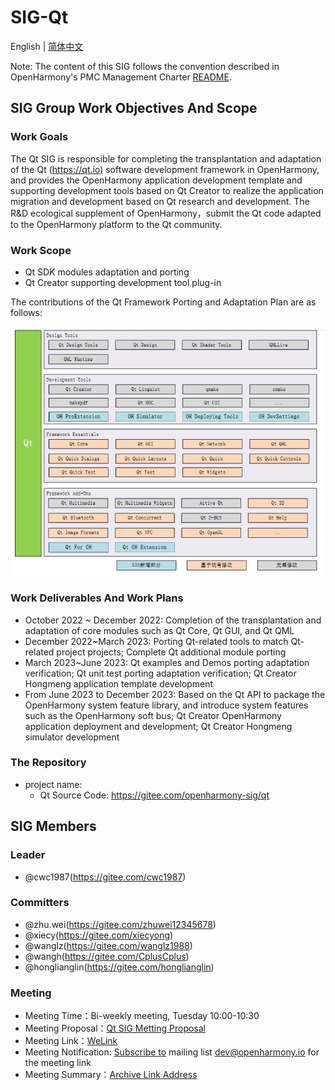 # SIG-Qt
English | [简体中文](./sig_qt_cn.md)

Note: The content of this SIG follows the convention described in OpenHarmony's PMC Management Charter [README](/zh/pmc.md).

## SIG Group Work Objectives And Scope

### Work Goals

The Qt SIG is responsible for completing the transplantation and adaptation of the Qt (https://qt.io) software development framework in OpenHarmony, and provides the OpenHarmony application development template and supporting development tools based on Qt Creator to realize the application migration and development based on Qt research and development. The R&D ecological supplement of OpenHarmony，submit the Qt code adapted to the OpenHarmony platform to the Qt community.

### Work Scope

- Qt SDK modules adaptation and porting
- Qt Creator supporting development tool plug-in

The contributions of the Qt Framework Porting and Adaptation Plan are as follows:

![Qt Framework Porting and Adaptation Program Contributions](figures/qt_oh_framework.png)

### Work Deliverables And Work Plans

- October 2022 ~ December 2022: Completion of the transplantation and adaptation of core modules such as Qt Core, Qt GUI, and Qt QML
- December 2022~March 2023: Porting Qt-related tools to match Qt-related project projects; Complete Qt additional module porting
- March 2023~June 2023: Qt examples and Demos porting adaptation verification; Qt unit test porting adaptation verification; Qt Creator Hongmeng application template development
- From June 2023 to December 2023: Based on the Qt API to package the OpenHarmony system feature library, and introduce system features such as the OpenHarmony soft bus; Qt Creator OpenHarmony application deployment and development; Qt Creator Hongmeng simulator development

### The Repository 
- project name:
  - Qt Source Code: https://gitee.com/openharmony-sig/qt


## SIG Members

### Leader
- @cwc1987(https://gitee.com/cwc1987)

### Committers
- @zhu.wei(https://gitee.com/zhuwei12345678)
- @xiecy(https://gitee.com/xiecyong)
- @wanglz(https://gitee.com/wanglz1988)
- @wangh(https://gitee.com/CplusCplus)
- @honglianglin(https://gitee.com/honglianglin)

### Meeting
 - Meeting Time：Bi-weekly meeting, Tuesday 10:00-10:30
 - Meeting Proposal：[Qt SIG Metting Proposal](https://shimo.im/sheets/vVqRVBewOBUx7oqy/MODOC)
 - Meeting Link：[WeLink](https://bmeeting.huaweicloud.com:36443/#/j/989208653)
 - Meeting Notification: [Subscribe to](https://lists.openatom.io/postorius/lists/dev.openharmony.io) mailing list dev@openharmony.io for the meeting link
 - Meeting Summary：[Archive Link Address](https://gitee.com/openharmony-sig/sig-content/tree/master/qt/meetings)